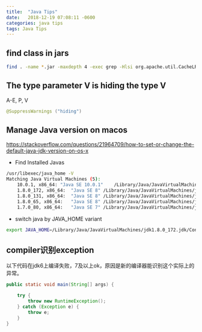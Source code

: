 ```yaml
---
title:  "Java Tips"
date:   2018-12-19 07:08:11 -0600
categories: java tips
tags: Java Tips
---
```


## find class in jars
```bash
find . -name *.jar -maxdepth 4 -exec grep -Hlsi org.apache.util.CacheLRU.class {} \;
```



## The type parameter V is hiding the type V
A-E, P, V
```java
@SuppressWarnings ("hiding")
```

## Manage Java version on macos

https://stackoverflow.com/questions/21964709/how-to-set-or-change-the-default-java-jdk-version-on-os-x


+ Find Installed Javas
```bash
/usr/libexec/java_home -V
Matching Java Virtual Machines (5):
    10.0.1, x86_64:	"Java SE 10.0.1"	/Library/Java/JavaVirtualMachines/jdk-10.0.1.jdk/Contents/Home
    1.8.0_172, x86_64:	"Java SE 8"	/Library/Java/JavaVirtualMachines/jdk1.8.0_172.jdk/Contents/Home
    1.8.0_131, x86_64:	"Java SE 8"	/Library/Java/JavaVirtualMachines/jdk1.8.0_131.jdk/Contents/Home
    1.8.0_65, x86_64:	"Java SE 8"	/Library/Java/JavaVirtualMachines/jdk1.8.0_65.jdk/Contents/Home
    1.7.0_80, x86_64:	"Java SE 7"	/Library/Java/JavaVirtualMachines/jdk1.7.0_80.jdk/Contents/Home
```

+ switch java by JAVA_HOME variant
```bash
export JAVA_HOME=/Library/Java/JavaVirtualMachines/jdk1.8.0_172.jdk/Contents/Home
```

## compiler识别exception
以下代码在jdk6上编译失败，7及以上ok，原因是新的编译器能识别这个实际上的异常。
```java
public static void main(String[] args) {

    try {
        throw new RuntimeException();
    } catch (Exception e) {
        throw e;
    }
}
```
